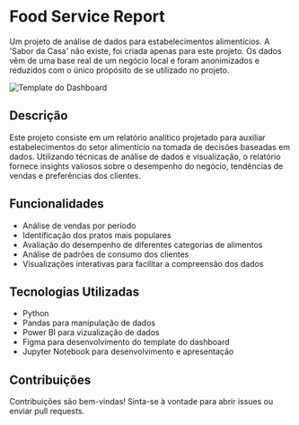 # Food Service Report

Um projeto de análise de dados para estabelecimentos alimentícios. A 'Sabor da Casa' não existe, foi criada apenas para este projeto. Os dados vêm de uma base real de um negócio local e foram anonimizados e reduzidos com o único própósito de se utilizado no projeto.

![Template do Dashboard](design/food_service_dashboard_template.png)


## Descrição

Este projeto consiste em um relatório analítico projetado para auxiliar estabelecimentos do setor alimentício na tomada de decisões baseadas em dados. Utilizando técnicas de análise de dados e visualização, o relatório fornece insights valiosos sobre o desempenho do negócio, tendências de vendas e preferências dos clientes.

## Funcionalidades

- Análise de vendas por período
- Identificação dos pratos mais populares
- Avaliação do desempenho de diferentes categorias de alimentos
- Análise de padrões de consumo dos clientes
- Visualizações interativas para facilitar a compreensão dos dados

## Tecnologias Utilizadas

- Python
- Pandas para manipulação de dados
- Power BI para vizualização de dados
- Figma para desenvolvimento do template do dashboard
- Jupyter Notebook para desenvolvimento e apresentação

## Contribuições

Contribuições são bem-vindas! Sinta-se à vontade para abrir issues ou enviar pull requests.

